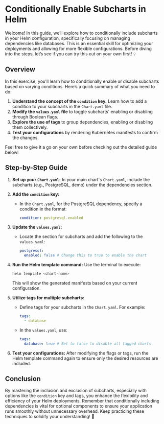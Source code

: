 # Conditionally Enable Subcharts in Helm

Welcome! In this guide, we’ll explore how to conditionally include subcharts in your Helm configuration, specifically focusing on managing dependencies like databases. This is an essential skill for optimizing your deployments and allowing for more flexible configurations. Before diving into the steps, let’s see if you can try this out on your own first! 💡

## Overview

In this exercise, you'll learn how to conditionally enable or disable subcharts based on varying conditions. Here’s a quick summary of what you need to do:

1. **Understand the concept of the `condition` key.** Learn how to add a condition to your subcharts in the `Chart.yaml` file.
2. **Modify the `values.yaml` file** to toggle subcharts' enabling or disabling through Boolean flags.
3. **Explore the use of tags** to group dependencies, enabling or disabling them collectively.
4. **Test your configurations** by rendering Kubernetes manifests to confirm the changes.

Feel free to give it a go on your own before checking out the detailed guide below!

## Step-by-Step Guide

1. **Set up your `Chart.yaml`:** In your main chart's `Chart.yaml`, include the subcharts (e.g., PostgreSQL, demo) under the dependencies section.

2. **Add the `condition` key:**

   - In the `Chart.yaml`, for the PostgreSQL dependency, specify a condition in the format:
     ```yaml
     condition: postgresql.enabled
     ```

3. **Update the `values.yaml`:**

   - Locate the section for subcharts and add the following to the `values.yaml`:
     ```yaml
     postgresql:
       enabled: false # Change this to true to enable the chart
     ```

4. **Run the Helm template command:** Use the terminal to execute:

   ```bash
   helm template <chart-name>
   ```

   This will show the generated manifests based on your current configuration.

5. **Utilize tags for multiple subcharts:**

   - Define tags for your subcharts in the `Chart.yaml`. For example:
     ```yaml
     tags:
       - database
     ```
   - In the `values.yaml`, use:
     ```yaml
     tags:
       database: true # Set to false to disable all tagged charts
     ```

6. **Test your configurations:** After modifying the flags or tags, run the Helm template command again to ensure only the desired resources are included.

## Conclusion

By mastering the inclusion and exclusion of subcharts, especially with options like the `condition` key and tags, you enhance the flexibility and efficiency of your Helm deployments. Remember that conditionally including dependencies is vital for optional components to ensure your application runs smoothly without unnecessary overhead. Keep practicing these techniques to solidify your understanding! 🚀
